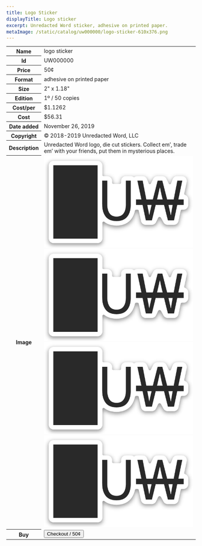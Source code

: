 ```yaml
---
title: Logo Sticker
displayTitle: Logo sticker
excerpt: Unredacted Word sticker, adhesive on printed paper.
metaImage: /static/catalog/uw000000/logo-sticker-610x376.png
---
```



<table class="blocktable">
  <tbody>
    <tr>
      <th>Name</th>
      <td>logo sticker</td>
    </tr>
    <tr>
      <th>Id</th>
      <td>UW000000</td>
    </tr>
    <tr>
      <th>Price</th>
      <td>50¢</td>
    </tr>
    <tr>
      <th>Format</th>
      <td>adhesive on printed paper</td>
    </tr>
    <tr>
      <th>Size</th>
      <td>2" x 1.18"</td>
    </tr>
    <tr>
      <th>Edition</th>
      <td>1&ordm; / 50 copies</td>
    </tr>
    <tr>
      <th>Cost/per</th>
      <td>$1.1262</td>
    </tr> 
    <tr>
      <th>Cost</th>
      <td>$56.31</td>
    </tr> 
    <tr>
      <th>Date added</th>
      <td>November 26, 2019</td>
    </tr>
    <tr>
      <th>Copyright</th>
      <td>© 2018-2019 Unredacted Word, LLC</td>
    </tr>
    <tr>
      <th>Description</th>
      <td>
        Unredacted Word logo, die cut stickers. Collect emʼ, trade emʼ with your
        friends, put them in mysterious places.
      </td>
    </tr>
    <tr>
      <th>Image</th>
      <td>
        <div class="sticker-assortment">
          <img src="/static/catalog/uw000000/logo-sticker-610x376.png" alt="sticker photo">
          <img src="/static/catalog/uw000000/logo-sticker-610x376.png" alt="sticker photo">
          <img src="/static/catalog/uw000000/logo-sticker-610x376.png" alt="sticker photo">
          <img src="/static/catalog/uw000000/logo-sticker-610x376.png" alt="sticker photo">
        </div>
      </td>
    </tr>
    <tr>
      <th>Buy</th>
      <td>
        <button 
          class="buy-now js-buynow"
          id="checkout-button-sku_GFlC0zzBrcHvid"
          role="link">
          Checkout / 50¢
        </button>
        <div class="js-stripe-errors"></div>
      </td>
    </tr>
  </tbody>
</table>
